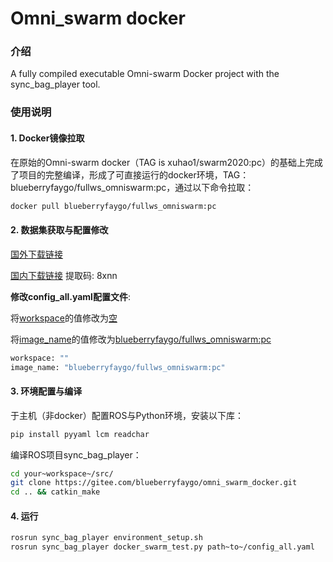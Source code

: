 # Omni_swarm docker

### 介绍
A fully compiled executable Omni-swarm Docker project with the sync_bag_player tool.

### 使用说明

#### 1. Docker镜像拉取

在原始的Omni-swarm docker（TAG is xuhao1/swarm2020:pc）的基础上完成了项目的完整编译，形成了可直接运行的docker环境，TAG：blueberryfaygo/fullws_omniswarm:pc，通过以下命令拉取：

```bash
docker pull blueberryfaygo/fullws_omniswarm:pc
```

#### 2. 数据集获取与配置修改

[国外下载链接](https://www.dropbox.com/sh/w5yagas06a9r14d/AACdKgMfCCg07M6jr6Ipmus1a?dl=0)

[国内下载链接](https://pan.baidu.com/s/1qeQ-NllqrElAl8Cd-ULDRw?pwd=8xnn) 提取码: 8xnn 

**修改config_all.yaml配置文件**:

将<u>workspace</u>的值修改为<u>空</u>

将<u>image_name</u>的值修改为<u>blueberryfaygo/fullws_omniswarm:pc</u>

```bash
workspace: ""
image_name: "blueberryfaygo/fullws_omniswarm:pc"
```

#### 3. 环境配置与编译

于主机（非docker）配置ROS与Python环境，安装以下库：

```bash
pip install pyyaml lcm readchar
```

编译ROS项目sync_bag_player：

```bash
cd your~workspace~/src/
git clone https://gitee.com/blueberryfaygo/omni_swarm_docker.git
cd .. && catkin_make
```

#### 4. 运行

```bash
rosrun sync_bag_player environment_setup.sh
rosrun sync_bag_player docker_swarm_test.py path~to~/config_all.yaml
```

